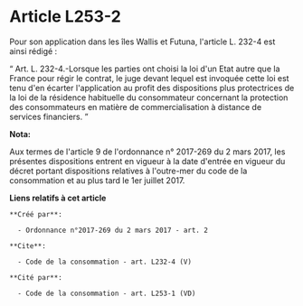 # Article L253-2

Pour son application dans les îles Wallis et Futuna, l'article L. 232-4 est ainsi rédigé : 

“ Art. L. 232-4.-Lorsque les parties ont choisi la loi d'un Etat autre que la France pour régir le contrat, le juge devant
lequel est invoquée cette loi est tenu d'en écarter l'application au profit des dispositions plus protectrices de la loi de
la résidence habituelle du consommateur concernant la protection des consommateurs en matière de commercialisation à distance
de services financiers. ”

**Nota:**

Aux termes de l'article 9 de l'ordonnance n° 2017-269 du 2 mars 2017,   les présentes dispositions entrent en vigueur à la
date d'entrée en   vigueur du décret portant dispositions relatives à l'outre-mer du code   de la consommation et au plus
tard le 1er juillet 2017.

**Liens relatifs à cet article**

	**Créé par**:

	  - Ordonnance n°2017-269 du 2 mars 2017 - art. 2

	**Cite**:

	  - Code de la consommation - art. L232-4 (V)

	**Cité par**:

	  - Code de la consommation - art. L253-1 (VD)
